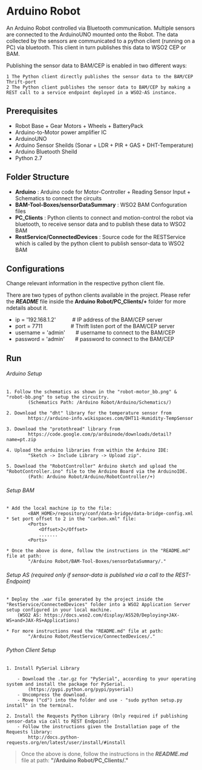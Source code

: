 Arduino Robot
====================
An Arduino Robot controlled via Bluetooth communication. Multiple sensors are connected to the ArduinoUNO mounted onto the Robot. The data collected by the sensors are communicated to a python client (running on a PC) via bluetooth. This client in turn publishes this data to WSO2 CEP or BAM. 

Publishing the sensor data to BAM/CEP is enabled in two different ways:

	1 The Python client directly publishes the sensor data to the BAM/CEP Thrift-port
    2 The Python client publishes the sensor data to BAM/CEP by making a REST call to a service endpoint deployed in a WSO2-AS instance.

Prerequisites
--------------

* Robot Base + Gear Motors + Wheels + BatteryPack
* Arduino-to-Motor power amplifier IC
* ArduinoUNO 
* Arduino Sensor Sheilds (Sonar + LDR + PIR + GAS + DHT-Temperature)
* Arduino Bluetooth Sheild
* Python 2.7

Folder Structure
-----------------
* **Arduino** : Arduino code for Motor-Controller + Reading Sensor Input + Schematics to connect the circuits
* **BAM-Tool-Boxes/sensorDataSummary** : WSO2 BAM Confoguration files
* **PC_Clients** : Python clients to connect and motion-control the robot via bluetooth, to receive sensor data and to publish these data to WSO2 BAM 
* **RestService/ConnectedDevices** : Source code for the RESTService which is called by the python client to publish sensor-data to WSO2 BAM

Configurations
------------------

Change relevant information in the respective python client file.

There are two types of python clients available in the project. Please refer the ***README*** file inside the **Arduino Robot/PC_Clients/+** folder for more ndetails about it.

* ip = '192.168.1.2' &nbsp; &nbsp; &nbsp; &nbsp; &nbsp; # IP address of the BAM/CEP server
* port = 7711 &nbsp; &nbsp; &nbsp;  &nbsp; &nbsp; &nbsp; &nbsp; &nbsp; &nbsp; # Thrift listen port of the BAM/CEP server
* username = 'admin' &nbsp; &nbsp; &nbsp; # username to connect to the BAM/CEP
* password = 'admin' &nbsp; &nbsp; &nbsp; # password to connect to the BAM/CEP

Run
------------

###### Arduino Setup

	1. Follow the schematics as shown in the "robot-motor_bb.png" & "robot-bb.png" to setup the circuitry. 
    		(Schematics Path: /Arduino Robot/Arduino/Schematics/)
            
	2. Download the "dht" library for the temperature sensor from
    		https://arduino-info.wikispaces.com/DHT11-Humidity-TempSensor
            
	3. Download the "protothread" library from
    		https://code.google.com/p/arduinode/downloads/detail?name=pt.zip
            
	4. Upload the arduino libraries from within the Arduino IDE: 
    		"Sketch -> Include Library -> Upload zip".
            
    5. Download the "RobotController" Arduino sketch and upload the "RobotController.ino" file to the Arduino Board via the ArduinoIDE.
    		(Path: Arduino Robot/Arduino/RobotController/+)
            

###### Setup BAM
	* Add the local machine ip to the file:
    		<BAM_HOME>/repository/conf/data-bridge/data-bridge-config.xml
	* Set port offset to 2 in the "carbon.xml" file:
    		<Ports>
        		<Offset>2</Offset>
                .......
            <Ports>
            
	* Once the above is done, follow the instructions in the "README.md" file at path: 
    		"/Arduino Robot/BAM-Tool-Boxes/sensorDataSummary/."


###### Setup AS (required only if sensor-data is published via a call to the REST-Endpoint)
	* Deploy the .war file generated by the project inside the "RestService/ConnectedDevices" folder into a WSO2 Application Server setup configured in your local machine.
    	(WSO2 AS: https://docs.wso2.com/display/AS520/Deploying+JAX-WS+and+JAX-RS+Applications)
        
	* For more instructions read the "README.md" file at path: 
    		"/Arduino Robot/RestService/ConnectedDevices/."

###### Python Client Setup

	1. Install PySerial Library 

		- Download the .tar.gz for "PySerial", according to your operating system and install the package for PySerial.
        	(https://pypi.python.org/pypi/pyserial)
		- Uncompress the download.
		- Move ("cd") into the folder and use - "sudo python setup.py install" in the terminal.
        
    2. Install the Requests Python Library (Only required if publishing sensor-data via call to REST Endpoint)
    	- Follow the instructions given the Installation page of the Requests library:
        	http://docs.python-requests.org/en/latest/user/install/#install
 
> Once the above is done, follow the instructions in the ***README.md*** file at path: **"/Arduino Robot/PC_Clients/."**